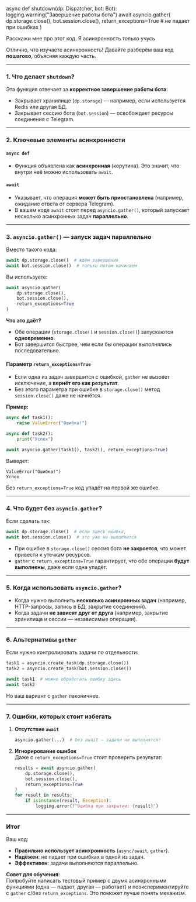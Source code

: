 async def shutdown(dp: Dispatcher, bot: Bot):
    logging.warning("Завершение работы бота")
    await asyncio.gather(
        dp.storage.close(),
        bot.session.close(),
        return_exceptions=True  # не падает при ошибках
    )

Расскажи мне про этот код. Я асинхронность только учусь



Отлично, что изучаете асинхронность! Давайте разберём ваш код **пошагово**, объясняя каждую часть.

---

### **1. Что делает `shutdown`?**
Эта функция отвечает за **корректное завершение работы бота**:
- Закрывает хранилище (`dp.storage`) — например, если используется Redis или другая БД.
- Закрывает сессию бота (`bot.session`) — освобождает ресурсы соединения с Telegram.

---

### **2. Ключевые элементы асинхронности**

#### **`async def`**
- Функция объявлена как **асинхронная** (корутина). Это значит, что внутри неё можно использовать `await`.

#### **`await`**
- Указывает, что операция **может быть приостановлена** (например, ожидание ответа от сервера Telegram).
- В вашем коде `await` стоит перед `asyncio.gather()`, который запускает несколько асинхронных задач **параллельно**.

---

### **3. `asyncio.gather()` — запуск задач параллельно**
Вместо такого кода:
```python
await dp.storage.close()  # ждём завершения
await bot.session.close()  # только потом начинаем
```
Вы используете:
```python
await asyncio.gather(
    dp.storage.close(),
    bot.session.close(),
    return_exceptions=True
)
```
**Что это даёт?**
- Обе операции (`storage.close()` и `session.close()`) запускаются **одновременно**.
- Бот завершится быстрее, чем если бы операции выполнялись последовательно.

#### **Параметр `return_exceptions=True`**
- Если одна из задач завершится с ошибкой, `gather` не вызовет исключение, а **вернёт его как результат**.
- Без этого параметра при ошибке в `storage.close()` метод `session.close()` даже не начнётся.

**Пример:**
```python
async def task1():
    raise ValueError("Ошибка!")

async def task2():
    print("Успех")

await asyncio.gather(task1(), task2(), return_exceptions=True)
```
Выведет:
```
ValueError("Ошибка!")
Успех
```
Без `return_exceptions=True` код упадёт на первой же ошибке.

---

### **4. Что будет без `asyncio.gather`?**
Если сделать так:
```python
await dp.storage.close()  # если здесь ошибка,
await bot.session.close()  # это уже не выполнится
```
- При ошибке в `storage.close()` сессия бота **не закроется**, что может привести к утечкам ресурсов.
- `gather` с `return_exceptions=True` гарантирует, что обе операции **будут выполнены**, даже если одна упадёт.

---

### **5. Когда использовать `asyncio.gather`?**
- Когда нужно выполнить **несколько асинхронных задач** (например, HTTP-запросы, запись в БД, закрытие соединений).
- Когда задачи **не зависят друг от друга** (например, закрытие хранилища и сессии — независимые операции).

---

### **6. Альтернативы `gather`**
Если нужно контролировать задачи по отдельности:
```python
task1 = asyncio.create_task(dp.storage.close())
task2 = asyncio.create_task(bot.session.close())

await task1  # можно обработать ошибку здесь
await task2
```
Но ваш вариант с `gather` лаконичнее.

---

### **7. Ошибки, которых стоит избегать**
1. **Отсутствие `await`**  
   ```python
   asyncio.gather(...)  # без await — задачи не выполнятся!
   ```

2. **Игнорирование ошибок**  
   Даже с `return_exceptions=True` стоит проверить результат:
   ```python
   results = await asyncio.gather(
       dp.storage.close(),
       bot.session.close(),
       return_exceptions=True
   )
   for result in results:
       if isinstance(result, Exception):
           logging.error(f"Ошибка при закрытии: {result}")
   ```

---

### **Итог**
Ваш код:
- **Правильно использует асинхронность** (`async/await`, `gather`).
- **Надёжен**: не падает при ошибках в одной из задач.
- **Эффективен**: задачи выполняются параллельно.

**Совет для обучения:**  
Попробуйте написать тестовый пример с двумя асинхронными функциями (одна — падает, другая — работает) и поэкспериментируйте с `gather` с/без `return_exceptions`. Это поможет лучше понять механизм.